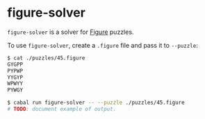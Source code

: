 # figure-solver

`figure-solver` is a solver for [Figure](https://figure.game/) puzzles.

To use `figure-solver`, create a `.figure` file and pass it to `--puzzle`:

```bash
$ cat ./puzzles/45.figure
GYGPP
PYPWP
YYGYP
WPWYY
PYWGY

$ cabal run figure-solver -- --puzzle ./puzzles/45.figure
# TODO: document example of output.
```
